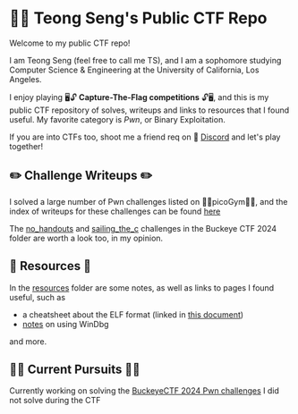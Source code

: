 # 🧑‍💻 Teong Seng's Public CTF Repo

Welcome to my public CTF repo! 

I am Teong Seng (feel free to call me TS), and I am a sophomore studying Computer Science & Engineering at the University of California, Los Angeles. 

I enjoy playing 🖥️🔓 **Capture-The-Flag competitions** 🔓🖥️, and this is my public CTF repository of solves, writeups and links to resources that I found useful. My favorite category is *Pwn*, or Binary Exploitation. 

If you are into CTFs too, shoot me a friend req on 📲 [Discord](https://discord.com/users/369738823929823233) and let's play together!

## ✏️ Challenge Writeups ✏️

I solved a large number of Pwn challenges listed on 🏋️‍♂️picoGym🏋️‍♂️, and the index of writeups for these challenges can be found [here](./picoCTF/Pwn/README.md)

The [no_handouts](./buckeyeCTF_2024/no_handouts/README.md) and [sailing_the_c](./buckeyeCTF_2024/sailing_the_c/README.md) challenges in the Buckeye CTF 2024 folder are worth a look too, in my opinion. 

## 📖 Resources 📖

In the [resources](./Resources/) folder are some notes, as well as links to pages I found useful, such as 
- a cheatsheet about the ELF format (linked in [this document](./Resources/Pwn/Linux_Pwn/elf.md))
- [notes](./Resources/Pwn/Windows_Pwn/windbg_notes.md) on using WinDbg

and more. 

## 🏃‍♂️ Current Pursuits 🏃‍♂️

Currently working on solving the [BuckeyeCTF 2024 Pwn challenges](./buckeyeCTF_2024/) I did not solve during the CTF
